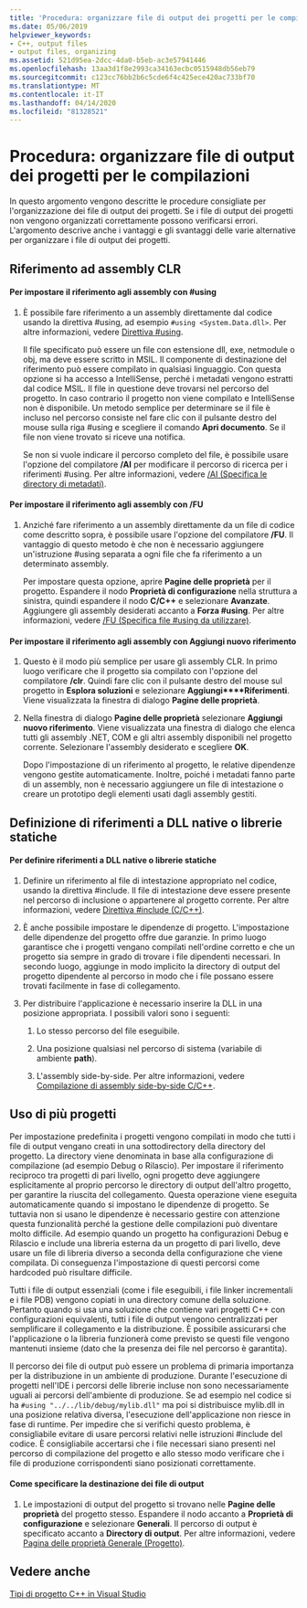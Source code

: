 ```yaml
---
title: 'Procedura: organizzare file di output dei progetti per le compilazioni'
ms.date: 05/06/2019
helpviewer_keywords:
- C++, output files
- output files, organizing
ms.assetid: 521d95ea-2dcc-4da0-b5eb-ac3e57941446
ms.openlocfilehash: 13aa3d1f8e2993ca34163ecbc0515948db56eb79
ms.sourcegitcommit: c123cc76bb2b6c5cde6f4c425ece420ac733bf70
ms.translationtype: MT
ms.contentlocale: it-IT
ms.lasthandoff: 04/14/2020
ms.locfileid: "81328521"
---
```

# <a name="how-to-organize-project-output-files-for-builds"></a>Procedura: organizzare file di output dei progetti per le compilazioni

In questo argomento vengono descritte le procedure consigliate per l'organizzazione dei file di output dei progetti. Se i file di output dei progetti non vengono organizzati correttamente possono verificarsi errori. L'argomento descrive anche i vantaggi e gli svantaggi delle varie alternative per organizzare i file di output dei progetti.

## <a name="referencing-clr-assemblies"></a>Riferimento ad assembly CLR

#### <a name="to-reference-assemblies-with-using"></a>Per impostare il riferimento agli assembly con #using

1. È possibile fare riferimento a un assembly direttamente dal codice usando la direttiva #using, ad esempio `#using <System.Data.dll>`. Per altre informazioni, vedere [Direttiva #using](../preprocessor/hash-using-directive-cpp.md).

   Il file specificato può essere un file con estensione dll, exe, netmodule o obj, ma deve essere scritto in MSIL. Il componente di destinazione del riferimento può essere compilato in qualsiasi linguaggio. Con questa opzione si ha accesso a IntelliSense, perché i metadati vengono estratti dal codice MSIL. Il file in questione deve trovarsi nel percorso del progetto. In caso contrario il progetto non viene compilato e IntelliSense non è disponibile. Un metodo semplice per determinare se il file è incluso nel percorso consiste nel fare clic con il pulsante destro del mouse sulla riga #using e scegliere il comando **Apri documento**. Se il file non viene trovato si riceve una notifica.

   Se non si vuole indicare il percorso completo del file, è possibile usare l'opzione del compilatore **/AI** per modificare il percorso di ricerca per i riferimenti #using. Per altre informazioni, vedere [/AI (Specifica le directory di metadati)](reference/ai-specify-metadata-directories.md).

#### <a name="to-reference-assemblies-with-fu"></a>Per impostare il riferimento agli assembly con /FU

1. Anziché fare riferimento a un assembly direttamente da un file di codice come descritto sopra, è possibile usare l'opzione del compilatore **/FU**. Il vantaggio di questo metodo è che non è necessario aggiungere un'istruzione #using separata a ogni file che fa riferimento a un determinato assembly.

   Per impostare questa opzione, aprire **Pagine delle proprietà** per il progetto. Espandere il nodo **Proprietà di configurazione** nella struttura a sinistra, quindi espandere il nodo **C/C++** e selezionare **Avanzate**. Aggiungere gli assembly desiderati accanto a **Forza #using**. Per altre informazioni, vedere [/FU (Specifica file #using da utilizzare)](reference/fu-name-forced-hash-using-file.md).

#### <a name="to-reference-assemblies-with-add-new-reference"></a>Per impostare il riferimento agli assembly con Aggiungi nuovo riferimento

1. Questo è il modo più semplice per usare gli assembly CLR. In primo luogo verificare che il progetto sia compilato con l'opzione del compilatore **/clr**. Quindi fare clic con il pulsante destro del mouse sul progetto in **Esplora soluzioni** e selezionare **Aggiungi****Riferimenti**. Viene visualizzata la finestra di dialogo **Pagine delle proprietà**.

1. Nella finestra di dialogo **Pagine delle proprietà** selezionare **Aggiungi nuovo riferimento**. Viene visualizzata una finestra di dialogo che elenca tutti gli assembly .NET, COM e gli altri assembly disponibili nel progetto corrente. Selezionare l'assembly desiderato e scegliere **OK**.

   Dopo l'impostazione di un riferimento al progetto, le relative dipendenze vengono gestite automaticamente. Inoltre, poiché i metadati fanno parte di un assembly, non è necessario aggiungere un file di intestazione o creare un prototipo degli elementi usati dagli assembly gestiti.

## <a name="referencing-native-dlls-or-static-libraries"></a>Definizione di riferimenti a DLL native o librerie statiche

#### <a name="to-reference-native-dlls-or-static-libraries"></a>Per definire riferimenti a DLL native o librerie statiche

1. Definire un riferimento al file di intestazione appropriato nel codice, usando la direttiva #include. Il file di intestazione deve essere presente nel percorso di inclusione o appartenere al progetto corrente. Per altre informazioni, vedere [Direttiva #include (C/C++)](../preprocessor/hash-include-directive-c-cpp.md).

1. È anche possibile impostare le dipendenze di progetto. L'impostazione delle dipendenze del progetto offre due garanzie. In primo luogo garantisce che i progetti vengano compilati nell'ordine corretto e che un progetto sia sempre in grado di trovare i file dipendenti necessari. In secondo luogo, aggiunge in modo implicito la directory di output del progetto dipendente al percorso in modo che i file possano essere trovati facilmente in fase di collegamento.

1. Per distribuire l'applicazione è necessario inserire la DLL in una posizione appropriata. I possibili valori sono i seguenti:

   1. Lo stesso percorso del file eseguibile.

   1. Una posizione qualsiasi nel percorso di sistema (variabile di ambiente **path**).

   1. L'assembly side-by-side. Per altre informazioni, vedere [Compilazione di assembly side-by-side C/C++](building-c-cpp-side-by-side-assemblies.md).

## <a name="working-with-multiple-projects"></a>Uso di più progetti

Per impostazione predefinita i progetti vengono compilati in modo che tutti i file di output vengano creati in una sottodirectory della directory del progetto. La directory viene denominata in base alla configurazione di compilazione (ad esempio Debug o Rilascio). Per impostare il riferimento reciproco tra progetti di pari livello, ogni progetto deve aggiungere esplicitamente al proprio percorso le directory di output dell'altro progetto, per garantire la riuscita del collegamento. Questa operazione viene eseguita automaticamente quando si impostano le dipendenze di progetto. Se tuttavia non si usano le dipendenze è necessario gestire con attenzione questa funzionalità perché la gestione delle compilazioni può diventare molto difficile. Ad esempio quando un progetto ha configurazioni Debug e Rilascio e include una libreria esterna da un progetto di pari livello, deve usare un file di libreria diverso a seconda della configurazione che viene compilata. Di conseguenza l'impostazione di questi percorsi come hardcoded può risultare difficile.

Tutti i file di output essenziali (come i file eseguibili, i file linker incrementali e i file PDB) vengono copiati in una directory comune della soluzione. Pertanto quando si usa una soluzione che contiene vari progetti C++ con configurazioni equivalenti, tutti i file di output vengono centralizzati per semplificare il collegamento e la distribuzione. È possibile assicurarsi che l'applicazione o la libreria funzionerà come previsto se questi file vengono mantenuti insieme (dato che la presenza dei file nel percorso è garantita).

Il percorso dei file di output può essere un problema di primaria importanza per la distribuzione in un ambiente di produzione. Durante l'esecuzione di progetti nell'IDE i percorsi delle librerie incluse non sono necessariamente uguali ai percorsi dell'ambiente di produzione. Se ad esempio nel codice si ha `#using "../../lib/debug/mylib.dll"` ma poi si distribuisce mylib.dll in una posizione relativa diversa, l'esecuzione dell'applicazione non riesce in fase di runtime. Per impedire che si verifichi questo problema, è consigliabile evitare di usare percorsi relativi nelle istruzioni #include del codice. È consigliabile accertarsi che i file necessari siano presenti nel percorso di compilazione del progetto e allo stesso modo verificare che i file di produzione corrispondenti siano posizionati correttamente.

#### <a name="how-to-specify-where-output-files-go"></a>Come specificare la destinazione dei file di output

1. Le impostazioni di output del progetto si trovano nelle **Pagine delle proprietà** del progetto stesso. Espandere il nodo accanto a **Proprietà di configurazione** e selezionare **Generali**. Il percorso di output è specificato accanto a **Directory di output**. Per altre informazioni, vedere [Pagina delle proprietà Generale (Progetto)](reference/general-property-page-project.md).

## <a name="see-also"></a>Vedere anche

[Tipi di progetto C++ in Visual Studio](reference/visual-cpp-project-types.md)
